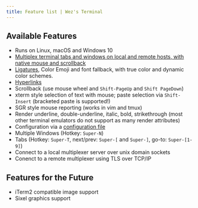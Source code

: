 ```yaml
---
title: Feature list | Wez's Terminal
---
```


## Available Features

* Runs on Linux, macOS and Windows 10
* [Multiplex terminal tabs and windows on local and remote hosts, with native mouse and scrollback](multiplexing.html)
* <a href="https://github.com/tonsky/FiraCode#fira-code-monospaced-font-with-programming-ligatures">Ligatures</a>, Color Emoji and font fallback, with true color and dynamic color schemes.
* <a href="https://gist.github.com/egmontkob/eb114294efbcd5adb1944c9f3cb5feda">Hyperlinks</a>
* Scrollback (use mouse wheel and `Shift-PageUp` and `Shift PageDown`)
* xterm style selection of text with mouse; paste selection via `Shift-Insert` (bracketed paste is supported!)
* SGR style mouse reporting (works in vim and tmux)
* Render underline, double-underline, italic, bold, strikethrough (most other terminal emulators do not support as many render attributes)
* Configuration via a <a href="configuration.html">configuration file</a>
* Multiple Windows (Hotkey: `Super-N`)
* Tabs (Hotkey: `Super-T`, next/prev: `Super-[` and `Super-]`, go-to: `Super-[1-9]`)
* Connect to a local multiplexer server over unix domain sockets
* Conenct to a remote multiplexer using TLS over TCP/IP

## Features for the Future

* iTerm2 compatible image support
* Sixel graphics support
